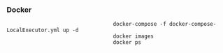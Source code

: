 
### Docker                                   
                                      
                                      docker-compose -f docker-compose-LocalExecutor.yml up -d
                                      docker images
                                      docker ps

